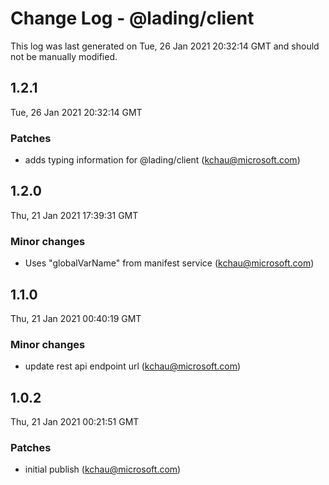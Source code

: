 # Change Log - @lading/client

This log was last generated on Tue, 26 Jan 2021 20:32:14 GMT and should not be manually modified.

<!-- Start content -->

## 1.2.1

Tue, 26 Jan 2021 20:32:14 GMT

### Patches

- adds typing information for @lading/client (kchau@microsoft.com)

## 1.2.0

Thu, 21 Jan 2021 17:39:31 GMT

### Minor changes

- Uses "globalVarName" from manifest service (kchau@microsoft.com)

## 1.1.0

Thu, 21 Jan 2021 00:40:19 GMT

### Minor changes

- update rest api endpoint url (kchau@microsoft.com)

## 1.0.2

Thu, 21 Jan 2021 00:21:51 GMT

### Patches

- initial publish (kchau@microsoft.com)
